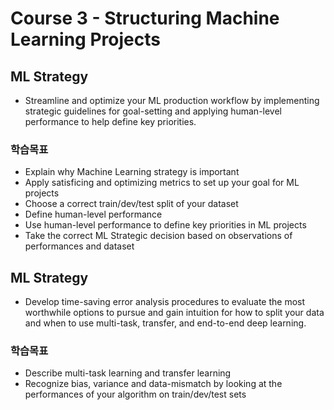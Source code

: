 # Course 3 - Structuring Machine Learning Projects

## ML Strategy
- Streamline and optimize your ML production workflow by implementing strategic guidelines for goal-setting and applying human-level performance to help define key priorities.

### 학습목표
- Explain why Machine Learning strategy is important
- Apply satisficing and optimizing metrics to set up your goal for ML projects
- Choose a correct train/dev/test split of your dataset
- Define human-level performance
- Use human-level performance to define key priorities in ML projects
- Take the correct ML Strategic decision based on observations of performances and dataset

## ML Strategy
- Develop time-saving error analysis procedures to evaluate the most worthwhile options to pursue and gain intuition for how to split your data and when to use multi-task, transfer, and end-to-end deep learning.

### 학습목표
- Describe multi-task learning and transfer learning
- Recognize bias, variance and data-mismatch by looking at the performances of your algorithm on train/dev/test sets
